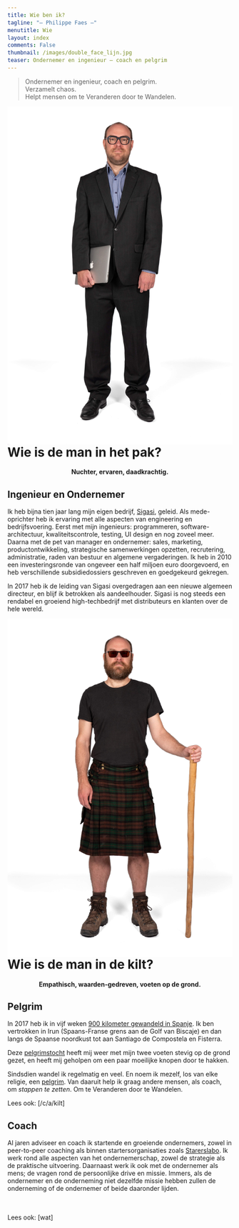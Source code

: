 ```yaml
---
title: Wie ben ik?
tagline: "— Philippe Faes —"
menutitle: Wie
layout: index
comments: False
thumbnail: /images/double_face_lijn.jpg
teaser: Ondernemer en ingenieur — coach en pelgrim  
---
```


> Ondernemer en ingenieur, coach en pelgrim. <br/> 
> Verzamelt chaos. <br/>
> Helpt mensen om te Veranderen door te Wandelen.

<!--
Entrepreneur, coach en pelgrim. Collects chaos. 
Helps people take steps to make changes.
-->

<div class="hover_image">
	<img src="/images/suit_prop.jpg" class="img-bottom" style="float:right" alt="Philippe in een pak" >
	<img src="/images/double_body_prop.jpg" class="img-top" style="float:right">
</div>

# Wie is de man in het pak?

<p style="text-align: center;font-weight: bold;">Nuchter, ervaren, daadkrachtig.</p>

## Ingenieur en Ondernemer

Ik heb bijna tien jaar lang mijn eigen bedrijf, [Sigasi](http://www.sigasi.com), geleid. Als mede-oprichter heb ik ervaring met alle aspecten van engineering en bedrijfsvoering. Eerst met mijn ingenieurs: programmeren, software-architectuur, kwaliteitscontrole, testing, UI design en nog zoveel meer. Daarna met de pet van manager en ondernemer: sales, marketing, productontwikkeling, strategische samenwerkingen opzetten, recrutering, administratie, raden van bestuur en algemene vergaderingen. Ik heb in 2010 een investeringsronde van ongeveer een half miljoen euro doorgevoerd, en heb verschillende subsidiedossiers geschreven en goedgekeurd gekregen.

In 2017 heb ik de leiding van Sigasi overgedragen aan een nieuwe algemeen directeur, en blijf ik betrokken als aandeelhouder. Sigasi is nog steeds een rendabel en groeiend high-techbedrijf met distributeurs en klanten over de hele wereld.


<!-- TODO endorsements -->



<div class="hover_image">
	<img src="/images/kilt_prop.jpg" class="img-bottom" style="float:left" alt="Philippe in een kilt" >
	<img src="/images/double_body_prop.jpg" style="float:left" class="img-top" >
</div>

# Wie is de man in de kilt?

<p style="text-align: center;font-weight: bold;">Empathisch, waarden-gedreven, voeten op de grond.</p>

## Pelgrim

In 2017 heb ik in vijf weken [900 kilometer gewandeld in Spanje](/c/pelgrim.html). Ik ben vertrokken in Irun (Spaans-Franse grens aan de Golf van Biscaje) en dan langs de Spaanse noordkust tot aan Santiago de Compostela en Fisterra.


Deze [pelgrimstocht](/c/wat_is_een_pelgrim.html) heeft mij weer met mijn twee voeten stevig op de grond gezet, en heeft mij geholpen om een paar moeilijke knopen door te hakken.

Sindsdien wandel ik regelmatig en veel. En noem ik mezelf, los van elke religie, een [pelgrim](/c/a/wat_is_een_pelgrim.html). Van daaruit help ik graag andere mensen, als coach, om *stappen te zetten*. Om te Veranderen door te Wandelen. 

Lees ook: [/c/a/kilt]

## Coach

Al jaren adviseer en coach ik startende en groeiende ondernemers, zowel in peer-to-peer coaching als binnen startersorganisaties zoals [Starerslabo](https://www.starterslabo.be). Ik werk rond alle aspecten van het ondernemerschap, zowel de strategie als de praktische uitvoering. Daarnaast werk ik ook met de ondernemer als mens; de vragen rond de persoonlijke drive en missie. Immers, als de ondernemer en de onderneming niet dezelfde missie hebben zullen de onderneming of de ondernemer of beide daaronder lijden.

<br/><br/>
Lees ook: [wat]

<!--
# Opleidingen
Naast mijn formele opleiding als burgerlijk ingenieur, heb ik verschillende opleidingen en trajecten gevolgd rond leiderschap en zelfontwikkeling:

* Doctor in de Ingenieurswetenschappen, Computerwetenschappen, 2008, [UGent](https://www.ugent.be/ea)
* Postgraduaat Inspirerend Coachen, 2016 — 2019, [Arteveldehogeschool](https://www.arteveldehogeschool.be/opleidingen/postgraduaat/inspirerend-coachen)
* Master Class Wandercoaching, Oktober 2018, [wanderwood] / [yourcoach]
* Kindertalentenfluisteraar, 2017 ([meer info](https://www.kindertalentenfluisteraar.com/))
* Crucial Conversations, Mei 2017, [Vitalsmarts Benelux](https://www.vitalsmarts.nl)
* Verschillende opleidingen Enneagram persoonlijkheidstypering, 2013 — heden, [improve]
* NLP Practitioner, 2014, [TweeVoorTwaalf](https://improve.be/)
* Innovation Management, 2008, [vlerick]
* Uitwisselingsprogramma, 1996 — 1997, Madison High School, Portland, Oregon, USA
* Attest jeugdanimator, attest hoofdanimator, 1994 — 1995
-->


<style type="text/css">
    .hover_image {
        style=position:absolute;
		right:0;
		top:0;
    }
    .hover_image .img-top {
        display: none;
    }
    .hover_image:hover .img-top {
        display: inline;
    }
    .hover_image .img-bottom {
        display: inline;
    }
    .hover_image:hover .img-bottom {
        display: none;
    }
</style>
